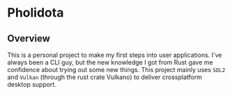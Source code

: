 # Pholidota
## Overview
This is a personal project to make my first steps into user applications. I've always been a CLI guy, 
but the new knowledge I got from Rust gave me confidence about trying out some new things. 
This project mainly uses `SDL2` and `Vulkan` (through the rust crate Vulkano) to deliver crossplatform desktop support.

